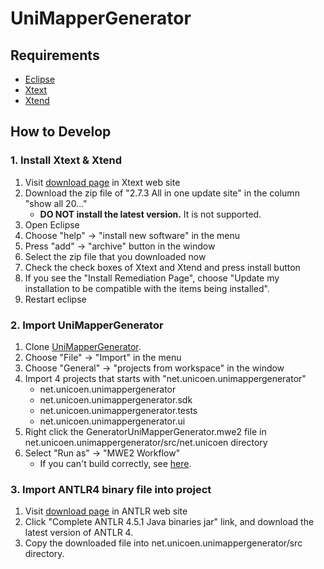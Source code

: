 UniMapperGenerator
===

Requirements
---

* [Eclipse](https://eclipse.org/)
* [Xtext](http://www.eclipse.org/Xtext/)
* [Xtend](http://www.eclipse.org/xtend/)

How to Develop
---

### 1. Install Xtext & Xtend
1. Visit [download page](http://www.eclipse.org/modeling/tmf/downloads/) in Xtext web site
2. Download the zip file of "2.7.3 All in one update site" in the column "show all 20..."
    + **DO NOT install the latest version.** It is not supported. 
3. Open Eclipse
4. Choose "help" -> "install new software" in the menu
5. Press "add" -> "archive" button in the window
6. Select the zip file that you downloaded now
7. Check the check boxes of Xtext and Xtend and press install button
8. If you see the "Install Remediation Page", choose "Update my installation to be compatible with the items being installed".
9. Restart eclipse

### 2. Import UniMapperGenerator
1. Clone [UniMapperGenerator](https://github.com/UnicoenProject/UniMapperGenerator).
2. Choose "File" -> "Import" in the menu
3. Choose "General" -> "projects from workspace" in the window
4. Import 4 projects that starts with "net.unicoen.unimappergenerator"
    + net.unicoen.unimappergenerator
    + net.unicoen.unimappergenerator.sdk
    + net.unicoen.unimappergenerator.tests
    + net.unicoen.unimappergenerator.ui
5. Right click the GeneratorUniMapperGenerator.mwe2 file in net.unicoen.unimappergenerator/src/net.unicoen directory
6. Select "Run as" -> "MWE2 Workflow"
    + If you can't build correctly, see [here](https://github.com/UnicoenProject/UniMapperGenerator/issues/3).

### 3. Import ANTLR4 binary file into project
1. Visit [download page](http://www.antlr.org/download.html) in ANTLR web site
2. Click "Complete ANTLR 4.5.1 Java binaries jar" link, and download the latest version of ANTLR 4.
3. Copy the downloaded file into net.unicoen.unimappergenerator/src directory.

